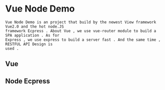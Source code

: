 
# Vue Node Demo
	
	Vue Node Demo is an project that build by the newest View framework Vue2.0 and the hot node.JS
	framework Ecpress . About Vue , we use vue-router module to build a SPA application . As for
	Express , we use express to build a server fast . And the same time , RESTFUL API Design is 
	used .

## Vue 


## Node Ecpress

